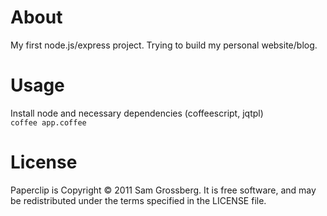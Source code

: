 # About
My first node.js/express project. Trying to build my personal website/blog.

# Usage
Install node and necessary dependencies (coffeescript, jqtpl)
<code>
coffee app.coffee
</code>

# License
Paperclip is Copyright © 2011 Sam Grossberg. It is free software, and may be redistributed under the terms specified in the LICENSE file.
